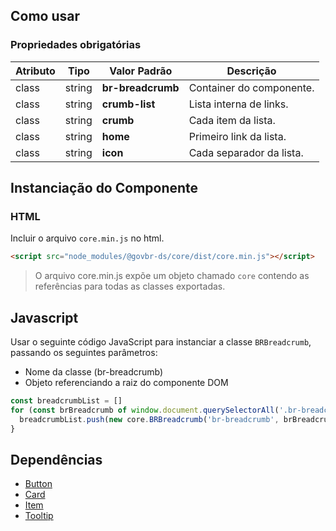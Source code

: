 [version]: # (7.2.5)

## Como usar

### Propriedades obrigatórias

| Atributo | Tipo   | Valor Padrão      | Descrição                |
| -------- | ------ | ----------------- | ------------------------ |
| class    | string | **br-breadcrumb** | Container do componente. |
| class    | string | **crumb-list**    | Lista interna de links.  |
| class    | string | **crumb**         | Cada item da lista.      |
| class    | string | **home**          | Primeiro link da lista.  |
| class    | string | **icon**          | Cada separador da lista. |

## Instanciação do Componente

### HTML

Incluir o arquivo `core.min.js` no html.

```html
<script src="node_modules/@govbr-ds/core/dist/core.min.js"></script>
```

> O arquivo core.min.js expõe um objeto chamado `core` contendo as referências para todas as classes exportadas.

## Javascript

Usar o seguinte código JavaScript para instanciar a classe `BRBreadcrumb`, passando os seguintes parâmetros:

-   Nome da classe (br-breadcrumb)
-   Objeto referenciando a raiz do componente DOM

```javascript
const breadcrumbList = []
for (const brBreadcrumb of window.document.querySelectorAll('.br-breadcrumb')) {
  breadcrumbList.push(new core.BRBreadcrumb('br-breadcrumb', brBreadcrumb))
}
```

## Dependências

-   [Button](/ds/components/button)
-   [Card](/ds/components/card)
-   [Item](/ds/components/item)
-   [Tooltip](/ds/util/tooltip)
